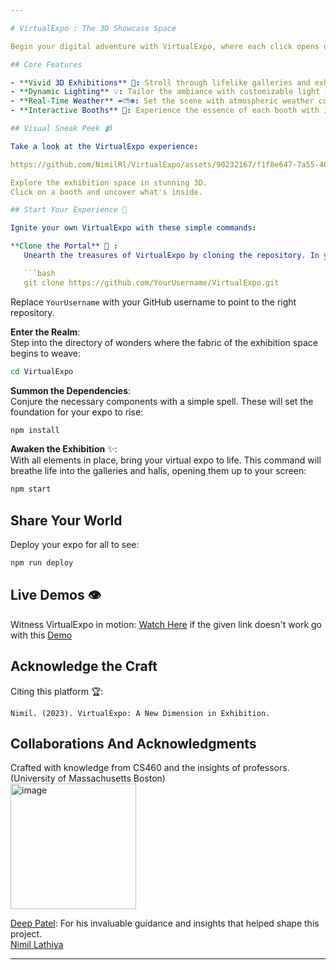 ```yaml
---

# VirtualExpo : The 3D Showcase Space

Begin your digital adventure with VirtualExpo, where each click opens doors to a world of interactive 3D showcases. Behold the dance of art and technology in this online spectacle.

## Core Features

- **Vivid 3D Exhibitions** 🌄: Stroll through lifelike galleries and exhibits rendered in exquisite detail.
- **Dynamic Lighting** 💡: Tailor the ambiance with customizable light settings that reflect real-world scenarios.
- **Real-Time Weather** ☔️⛅️❄️: Set the scene with atmospheric weather conditions to enhance the mood of your exhibit.
- **Interactive Booths** 🎉: Experience the essence of each booth with informative pop-ups that tell the tale of the exhibitor.

## Visual Sneak Peek 📹

Take a look at the VirtualExpo experience:

https://github.com/NimilRl/VirtualExpo/assets/90232167/f1f8e647-7a55-408e-b8d5-cb80eabf5719

Explore the exhibition space in stunning 3D.
Click on a booth and uncover what's inside.

## Start Your Experience 🚀

Ignite your own VirtualExpo with these simple commands:

**Clone the Portal** 🔮 :  
   Unearth the treasures of VirtualExpo by cloning the repository. In your favorite terminal, enter the incantation below:

   ```bash
   git clone https://github.com/YourUsername/VirtualExpo.git
   ```

   Replace `YourUsername` with your GitHub username to point to the right repository.

**Enter the Realm**:  
   Step into the directory of wonders where the fabric of the exhibition space begins to weave:

   ```bash
   cd VirtualExpo
   ```

**Summon the Dependencies**:  
   Conjure the necessary components with a simple spell. These will set the foundation for your expo to rise:

   ```bash
   npm install
   ```

**Awaken the Exhibition** ✨:  
   With all elements in place, bring your virtual expo to life. This command will breathe life into the galleries and halls, opening them up to your screen:

   ```bash
   npm start
   ```

## Share Your World

Deploy your expo for all to see:

```bash
npm run deploy
```

## Live Demos 👁️

Witness VirtualExpo in motion: [Watch Here](https://nimilrl.github.io/VirtualExpo/) 
if the given link doesn't work go with this [Demo](https://3dvirtualexpo.netlify.app/)

## Acknowledge the Craft

Citing this platform 🏆:
```
Nimil. (2023). VirtualExpo: A New Dimension in Exhibition.
```

## Collaborations And Acknowledgments

Crafted with knowledge from CS460 and the insights of professors.
(University of Massachusetts Boston)  
<img width="201" alt="image" href="https://cs460.org/" src="https://github.com/NimilRl/VirtualExpo/assets/90232167/f709258a-fc0c-46b2-8f4d-9c3669e9055b">

[Deep Patel](https://www.linkedin.com/in/deepkumar-patel05/): For his invaluable guidance and insights that helped shape this project.  
[Nimil Lathiya](https://www.linkedin.com/in/nimil-lathiya-059a281b1/)

---
```

